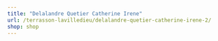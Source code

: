 ```yaml
---
title: "Delalandre Quetier Catherine Irene"
url: /terrasson-lavilledieu/delalandre-quetier-catherine-irene-2/
shop: shop
---
```

